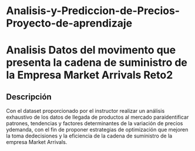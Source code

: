 # Analisis-y-Prediccion-de-Precios-Proyecto-de-aprendizaje
<h1>Analisis Datos del movimento que presenta la cadena de suministro de la Empresa Market Arrivals Reto2 </h1>
<h2>Descripción</h2>
<p> Con el dataset proporcionado por el instructor realizar un análisis exhaustivo de los datos de llegada de productos al mercado paraidentificar patrones, tendencias y factores determinantes de la variación de precios ydemanda, con el fin de proponer estrategias de optimización que mejoren la toma dedecisiones y la eficiencia de la cadena de suministro de la empresa Market Arrivals.</p>
